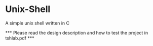 Unix-Shell
==========

A simple unix shell written in C

*** Please read the design description and how to test the project in tshlab.pdf ***
